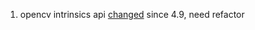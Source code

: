 1. opencv intrinsics api [changed](https://github.com/opencv/opencv/pull/24371) since 4.9, need refactor 